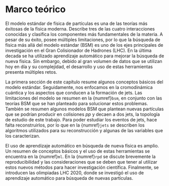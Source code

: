 # Marco teórico
El modelo estándar de física de partículas es una de las teorías más éxitosas de la física moderna. Describe tres de las cuatro interacciones conocidas y clasifica los componentes más fundamentales de la materia. A pesar de su éxito, posee múltiples limitaciones, por lo que la búsqueda de física más allá del modelo estándar (BSM) es uno de los ejes principales de investigación en el Gran Colisionador de Hadrones (LHC). En la última decada se ha utilizado aprendizaje automático para mejorar la búsqueda de nueva física. Sin embargo, debido al gran volumen de datos que se utilizan hoy en día y su complejidad, el desarrollo y uso de estas herramientas presenta múltiples retos. 

La primera sección de este capítulo resume algunos conceptos básicos del modelo estándar. Seguidamente, nos enfocamos en la cromodinámica cuántica y los aspectos que conducen a la formación de jets. Las limitaciones del modelo se resumen en la {numref}`bsm`, en conjunto con las teorías BSM que se han planteado para solucionar estos problemas. También se resumen algunos modelos BSM que plantean nuevas partículas que se podrían producir en colisiones *pp* y decaen a dos jets, la topología de estudio de este trabajo. Para poder estudiar los eventos de jets, hace falta reconstruirlos, por lo que en la {numref}`jets` se describen los algoritmos utilizados para su reconstrucción y algunas de las variables que los caracterizan.

El uso de aprendizaje automático en búsqueda de nueva física es amplio. Un resumen de conceptos básicos y el uso de estas herramientas se encuentra en la {numref}`ml`. En la {numref}`rpd` se discute brevemente la reproducibilidad y las consideraciones que se deben que tener al utilizar estos nuevos métodos para hacer investigación científica. Finalmente, se introducen las olimpiadas LHC 2020, donde se investigó el uso de aprendizaje automático para búsqueda de nuevas partículas.